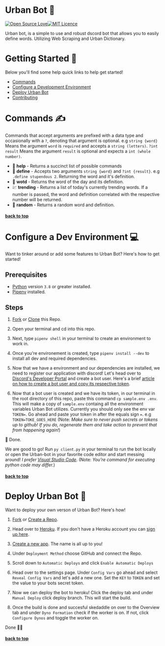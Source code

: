 # **Urban Bot** 🤖

[![Open Source Love](https://badges.frapsoft.com/os/v1/open-source.png?v=103)](https://github.com/fractured2k/bjorn-bot/#contributing-)[![MIT Licence](https://badges.frapsoft.com/os/mit/mit.png?v=103)](https://opensource.org/licenses/mit-license.php)

Urban bot, is a simple to use and robust dscord bot that allows you to easily define words. Utilizing Web Scraping and Urban Dictionary.

# Getting Started 👋

Below you'll find some help quick links to help get started!

-   [Commands](#commands-✍)
-   [Configure a Development Environment](#configure-a-dev-environment-💻)
-   [Deploy Urban Bot](#deploy-urban-bot-🚀)
-   [Contributing](#contributing-✨)

# Commands ✍

Commands that accept arguments are prefixed with a data type and occasionally with a `?`, denoting that argument is optional. e.g `string {word}` Means the argument `word` is `required` and accepts a `string (letters)`. `?int result` Means the argument `result` is optional and expects a `int (whole number)`.

-   📖 **help** - Returns a succinct list of possible commands
-   📙 **define** - Accepts two arguments `string {word}` and `?int {result}`. e.g `.define stupendous 2`. Returning the word and it's definition.
-   📅 **wotd** - Returns the word of the day and its definition.
-   💹 **trending** - Returns a list of today's currently trending words. If a number is passed, the word and definition correlated with the respective number will be returned.
-   🎲 **random** - Returns a random word and definition.

#### [back to top](#urban-bot-🤖)

# Configure a Dev Environment 💻

Want to tinker around or add some features to Urban Bot? Here's how to get started!

## Prerequisites

-   [Python](https://www.python.org/downloads/) version `3.8` or greater installed.
-   [Pipenv](https://thoughtbot.com/blog/how-to-manage-your-python-projects-with-pipenv) installed.

## Steps

1. [Fork](https://help.github.com/en/github/getting-started-with-github/fork-a-repo) or [Clone](https://help.github.com/en/github/creating-cloning-and-archiving-repositories/cloning-a-repository) this Repo.

2. Open your terminal and cd into this repo.

3. Next, type `pipenv shell` in your terminal to create an environment to work in.

4. Once you're environement is created, type `pipenv install --dev` to install all dev and required dependencies.

5. Now that we have a environment and our dependencies are installed, we need to register our application with discord! Let's head over to [Discord's Developer Portal](https://discord.com/developers/applications) and create a bot user. Here's a brief [article on how to create a bot user and copy its respective token](https://www.writebots.com/discord-bot-token/).

6. Now that a bot user is created and we have its token, in our terminal in the root directory of this repo, paste this command `cp sample.env .env`. This will make a copy of `sample.env` containg all the environment variables Urban Bot utilizes. Currently you should only see the env var `TOKEN=`. Go ahead and paste your token in after the equals sign `=`. e.g `TOKEN=TOKE_GOES_HERE` (Note: _Make sure to never push secrets or tokens up to github! If you do, regenerate them and take action to prevent that from happening again!_)

🎉 Done.

We are good to go! Run `py client.py` in your terminal to run the bot locally or open the Urban-bot in your favorite code editor and start messing around! _I prefer [Visual Studio Code](https://code.visualstudio.com/)._ (Note: _You're command for executing python code may differ._)

#### [back to top](#urban-bot-🤖)

# Deploy Urban Bot 🚀

Want to deploy your own verson of Urban Bot? Here's how!

1. [Fork](https://help.github.com/en/github/getting-started-with-github/fork-a-repo) or [Create a Repo](https://help.github.com/en/github/importing-your-projects-to-github/adding-an-existing-project-to-github-using-the-command-line).

2. Head over to [Heroku](https://www.heroku.com/). If you don't have a Heroku account you can [sign up here](https://signup.heroku.com/).

3. [Create a new app](https://dashboard.heroku.com/new-app). The name is all up to you!

4. Under `Deployment Method` choose GitHub and connect the Repo.

5. Scroll down to `Automatic Deploys` and click `Enable Automatic Deploys`

6. Head over to the settings page. Under `Config Vars` go ahead and select `Reveal Config Vars` and let's add a new one. Set the `KEY` to `TOKEN` and set the value to your bots secret token.

7. Now we can deploy the bot to heroku! Click the deploy tab and under `Manual Deploy` click deploy branch. This will start the build.

8. Once the build is done and succesful skedaddle on over to the Overview tab and under `Dyno Formation` check if the worker is on. If not, click `Configure Dynos` and toggle the worker on.

Done 🎉🥳

#### [back to top](#urban-bot-🤖)
